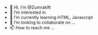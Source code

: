 - 👋 Hi, I’m @Zumraklft
- 👀 I’m interested in 
- 🌱 I’m currently learning HTML, Javascript
- 💞️ I’m looking to collaborate on ...
- 📫 How to reach me ...

<!---
Zumraklft/Zumraklft is a ✨ special ✨ repository because its `README.md` (this file) appears on your GitHub profile.
You can click the Preview link to take a look at your changes.
--->
